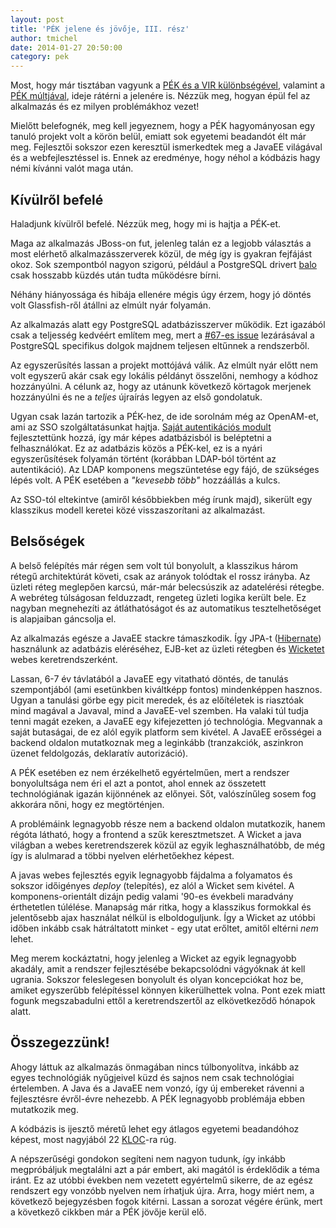 ```yaml
---
layout: post
title: 'PÉK jelene és jövője, III. rész'
author: tmichel
date: 2014-01-27 20:50:00
category: pek
---
```


Most, hogy már tisztában vagyunk a [PÉK és a VIR különbségével](/post/2014-01-23-pek-jelen-es-jovo-i), valamint a [PÉK múltjával](/post/2014-01-25-pek-jelen-es-jovo-ii), ideje rátérni a jelenére is. Nézzük meg, hogyan épül fel az alkalmazás és ez milyen problémákhoz vezet!

Mielőtt belefognék, meg kell jegyeznem, hogy a PÉK hagyományosan egy tanuló projekt volt a körön belül, emiatt sok egyetemi beadandót élt már meg. Fejlesztői sokszor ezen keresztül ismerkedtek meg a JavaEE világával és a webfejlesztéssel is. Ennek az eredménye, hogy néhol a kódbázis hagy némi kívánni valót maga után.

## Kívülről befelé

Haladjunk kívülről befelé. Nézzük meg, hogy mi is hajtja a PÉK-et.

Maga az alkalmazás JBoss-on fut, jelenleg talán ez a legjobb választás a most elérhető alkalmazásszerverek közül, de még így is gyakran fejfájást okoz. Sok szempontból nagyon szigorú, például a PostgreSQL drivert [balo](https://profile.sch.bme.hu/profile/show/uid/balo) csak hosszabb küzdés után tudta működésre bírni.

Néhány hiányossága és hibája ellenére mégis úgy érzem, hogy jó döntés volt Glassfish-ről átállni az elmúlt nyár folyamán.

Az alkalmazás alatt egy PostgreSQL adatbázisszerver működik. Ezt igazából csak a teljesség kedvéért említem meg, mert a [#67-es issue](https://github.com/kir-dev/korok/issues/67) lezárásával a PostgreSQL specifikus dolgok majdnem teljesen eltűnnek a rendszerből.

Az egyszerűsítés lassan a projekt mottójává válik. Az elmúlt nyár előtt nem volt egyszerű akár csak egy lokális példányt összelőni, nemhogy a kódhoz hozzányúlni. A célunk az, hogy az utánunk következő körtagok merjenek hozzányúlni és ne a _teljes_ újraírás legyen az első gondolatuk.

Ugyan csak lazán tartozik a PÉK-hez, de ide sorolnám még az OpenAM-et, ami az SSO szolgáltatásunkat hajtja. [Saját autentikációs modult](https://github.com/kir-dev/vir-auth) fejlesztettünk hozzá, így már képes adatbázisból is beléptetni a felhasználókat. Ez az adatbázis közös a PÉK-kel, ez is a nyári egyszerűsítések folyamán történt (korábban LDAP-ból történt az autentikáció). Az LDAP komponens megszüntetése egy fájó, de szükséges lépés volt. A PÉK esetében a _"kevesebb több"_ hozzáállás a kulcs.

Az SSO-tól eltekintve (amiről későbbiekben még írunk majd), sikerült egy klasszikus modell keretei közé visszaszorítani az alkalmazást.

## Belsőségek

A belső felépítés már régen sem volt túl bonyolult, a klasszikus három rétegű architektúrát követi, csak az arányok tolódtak el rossz irányba. Az üzleti réteg meglepően karcsú, már-már belecsúszik az adatelérési rétegbe. A webréteg túlságosan felduzzadt, rengeteg üzleti logika került bele. Ez nagyban megnehezíti az átláthatóságot és az automatikus tesztelhetőséget is alapjaiban gáncsolja el.

Az alkalmazás egésze a JavaEE stackre támaszkodik. Így JPA-t ([Hibernate](http://hibernate.org/)) használunk az adatbázis eléréséhez, EJB-ket az üzleti rétegben és [Wicketet](https://wicket.apache.org/) webes keretrendszerként.

Lassan, 6-7 év távlatából a JavaEE egy vitatható döntés, de tanulás szempontjából (ami esetünkben kiváltképp fontos) mindenképpen hasznos. Ugyan a tanulási görbe egy picit meredek, és az előítéletek is riasztóak mind magával a Javaval, mind a JavaEE-vel szemben. Ha valaki túl tudja tenni magát ezeken, a JavaEE egy kifejezetten jó technológia. Megvannak a saját butaságai, de ez alól egyik platform sem kivétel. A JavaEE erősségei a backend oldalon mutatkoznak meg a leginkább (tranzakciók, aszinkron üzenet feldolgozás, deklaratív autorizáció).

A PÉK esetében ez nem érzékelhető egyértelműen, mert a rendszer bonyolultsága nem éri el azt a pontot, ahol ennek az összetett technológiának igazán kijönnének az előnyei. Sőt, valószínűleg sosem fog akkorára nőni, hogy ez megtörténjen.

A problémáink legnagyobb része nem a backend oldalon mutatkozik, hanem régóta látható, hogy a frontend a szűk keresztmetszet. A Wicket a java világban a webes keretrendszerek közül az egyik leghasználhatóbb, de még így is alulmarad a többi nyelven elérhetőekhez képest.

A javas webes fejlesztés egyik legnagyobb fájdalma a folyamatos és sokszor időigényes _deploy_ (telepítés), ez alól a Wicket sem kivétel. A komponens-orientált dizájn pedig valami '90-es évekbeli maradvány érthetetlen túlélése. Manapság már ritka, hogy a klasszikus formokkal és jelentősebb ajax használat nélkül is elboldoguljunk. Így a Wicket az utóbbi időben inkább csak hátráltatott minket - egy utat erőltet, amitől eltérni _nem_ lehet.

Meg merem kockáztatni, hogy jelenleg a Wicket az egyik legnagyobb akadály, amit a rendszer fejlesztésébe bekapcsolódni vágyóknak át kell ugrania. Sokszor feleslegesen bonyolult és olyan koncepciókat hoz be, amiket egyszerűbb felépítéssel könnyen kikerülhettek volna. Pont ezek miatt fogunk megszabadulni ettől a keretrendszertől az elkövetkeződő hónapok alatt.

## Összegezzünk!

Ahogy láttuk az alkalmazás önmagában nincs túlbonyolítva, inkább az egyes technológiák nyűgjeivel küzd és sajnos nem csak technológiai értelemben. A Java és a JavaEE nem vonzó, így új embereket rávenni a fejlesztésre évről-évre nehezebb. A PÉK legnagyobb problémája ebben mutatkozik meg.

A kódbázis is ijesztő méretű lehet egy átlagos egyetemi beadandóhoz képest, most nagyjából 22 [KLOC](http://en.wikipedia.org/wiki/Source_lines_of_code)-ra rúg.

A népszerűségi gondokon segíteni nem nagyon tudunk, így inkább megpróbáljuk megtalálni azt a pár embert, aki magától is érdeklődik a téma iránt. Ez az utóbbi években nem vezetett egyértelmű sikerre, de az egész rendszert egy vonzóbb nyelven nem írhatjuk újra. Arra, hogy miért nem, a következő bejegyzésben fogok kitérni. Lassan a sorozat végére érünk, mert a következő cikkben már a PÉK jövője kerül elő.
